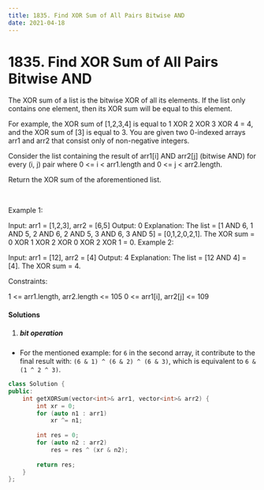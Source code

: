 ```yaml
---
title: 1835. Find XOR Sum of All Pairs Bitwise AND
date: 2021-04-18
---
```


# 1835. Find XOR Sum of All Pairs Bitwise AND

The XOR sum of a list is the bitwise XOR of all its elements. If the list only contains one element, then its XOR sum will be equal to this element.

For example, the XOR sum of [1,2,3,4] is equal to 1 XOR 2 XOR 3 XOR 4 = 4, and the XOR sum of [3] is equal to 3.
You are given two 0-indexed arrays arr1 and arr2 that consist only of non-negative integers.

Consider the list containing the result of arr1[i] AND arr2[j] (bitwise AND) for every (i, j) pair where 0 <= i < arr1.length and 0 <= j < arr2.length.

Return the XOR sum of the aforementioned list.

 

Example 1:

Input: arr1 = [1,2,3], arr2 = [6,5]
Output: 0
Explanation: The list = [1 AND 6, 1 AND 5, 2 AND 6, 2 AND 5, 3 AND 6, 3 AND 5] = [0,1,2,0,2,1].
The XOR sum = 0 XOR 1 XOR 2 XOR 0 XOR 2 XOR 1 = 0.
Example 2:

Input: arr1 = [12], arr2 = [4]
Output: 4
Explanation: The list = [12 AND 4] = [4]. The XOR sum = 4.
 

Constraints:

1 <= arr1.length, arr2.length <= 105
0 <= arr1[i], arr2[j] <= 109

#### Solutions

1. ##### bit operation

- For the mentioned example: for `6` in the second array, it contribute to the final result with:
`(6 & 1) ^ (6 & 2) ^ (6 & 3)`, which is equivalent to `6 & (1 ^ 2 ^ 3)`.

```c++
class Solution {
public:
    int getXORSum(vector<int>& arr1, vector<int>& arr2) {
        int xr = 0;
        for (auto n1 : arr1)
            xr ^= n1;
        
        int res = 0;
        for (auto n2 : arr2)
            res = res ^ (xr & n2);
        
        return res;
    }
};
```
